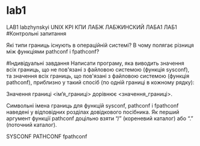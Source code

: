 # lab1
LAB1 labzhynskyi UNIX KPI КПИ ЛАБЖ ЛАБЖИНСКИЙ ЛАБА1 ЛАБ1 
#Контрольні запитання

Які типи границь існують в операційній системі?
В чому полягає різниця між функціями pathconf і fpathconf?

#Індивідуальні завдання
Написати програму, яка виводить значення всіх границь, що не пов'язані з файловою системою (функція sysconf), та значення всіх границь, що пов'язані з файловою системою (функція pathconf), приблизно у такий спосіб (по одній границі в кожному рядку):

Значення границі <ім’я_границі> дорівнює <значення_границі>.

Символьні імена границь для функцій sysconf, pathconf і fpathconf наведені у відповідних розділах довідкового посібника. Як перший аргумент функції pathconf доцільно взяти “/” (кореневий каталог) або “.” (поточний каталог).

SYSCONF
PATHCONF
fpathconf
